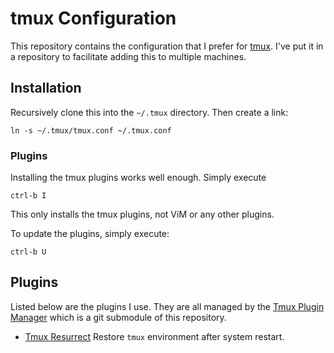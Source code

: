 # tmux Configuration
This repository contains the configuration that I prefer for [tmux](https://tmux.github.io). I've put it in a repository to facilitate adding this to multiple machines.

## Installation
Recursively clone this into the `~/.tmux` directory. Then create a link:

    ln -s ~/.tmux/tmux.conf ~/.tmux.conf

### Plugins
Installing the tmux plugins works well enough. Simply execute

    ctrl-b I

This only installs the tmux plugins, not ViM or any other plugins.

To update the plugins, simply execute:

    ctrl-b U

## Plugins
Listed below are the plugins I use. They are all managed by the [Tmux Plugin Manager](https://github.com/tmux-plugins/tpm) which is a git submodule of this repository.

- [Tmux Resurrect](https://github.com/tmux-plugins/tmux-resurrect) Restore `tmux` environment after system restart. 
